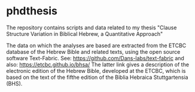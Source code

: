 # phdthesis
The repository contains scripts and data related to my thesis "Clause Structure Variation in Biblical Hebrew, a Quantitative Approach"

The data on which the analyses are based are extracted from the ETCBC database of the Hebrew Bible and related texts, 
using the open source software Text-Fabric. See: https://github.com/Dans-labs/text-fabric and also: https://etcbc.github.io/bhsa/
The latter link gives a description of the electronic edition of the Hebrew Bible, developed at the ETCBC, which is based on the text
of the fifthe edition of the Biblia Hebraica Stuttgartensia (BHS).
